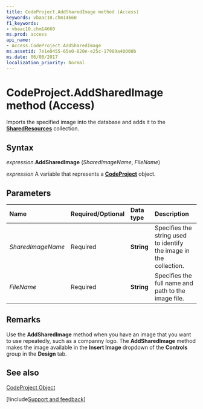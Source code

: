 ```yaml
---
title: CodeProject.AddSharedImage method (Access)
keywords: vbaac10.chm14660
f1_keywords:
- vbaac10.chm14660
ms.prod: access
api_name:
- Access.CodeProject.AddSharedImage
ms.assetid: 7e1e0455-65e0-820e-e25c-17989a40000b
ms.date: 06/08/2017
localization_priority: Normal
---
```



# CodeProject.AddSharedImage method (Access)

Imports the specified image into the database and adds it to the **[SharedResources](Access.SharedResources.md)** collection.


## Syntax

_expression_.**AddSharedImage** (_SharedImageName_, _FileName_)

_expression_ A variable that represents a **[CodeProject](Access.CodeProject.md)** object.


## Parameters



|Name|Required/Optional|Data type|Description|
|:-----|:-----|:-----|:-----|
| _SharedImageName_|Required|**String**|Specifies the string used to identify the image in the collection.|
| _FileName_|Required|**String**|Specifies the full name and path to the image file.|

## Remarks

Use the **AddSharedImage** method when you have an image that you want to use repeatedly, such as a companny logo. The **AddSharedImage** method makes the image available in the **Insert Image** dropdown of the **Controls** group in the **Design** tab.


## See also


[CodeProject Object](Access.CodeProject.md)

[!include[Support and feedback](~/includes/feedback-boilerplate.md)]